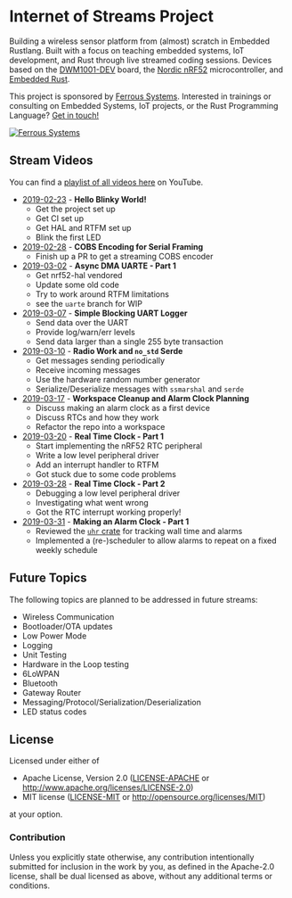 # Internet of Streams Project

Building a wireless sensor platform from (almost) scratch in Embedded Rustlang. Built with a focus on teaching embedded systems, IoT development, and Rust through live streamed coding sessions. Devices based on the [DWM1001-DEV] board, the [Nordic nRF52] microcontroller, and [Embedded Rust].

[DWM1001-DEV]: https://www.decawave.com/product/dwm1001-development-board/
[Embedded Rust]: https://github.com/rust-embedded/wg
[Nordic nRF52]: https://www.nordicsemi.com/Products/Low-power-short-range-wireless/nRF52832

This project is sponsored by [Ferrous Systems](https://ferrous-systems.com). Interested in trainings or consulting on Embedded Systems, IoT projects, or the Rust Programming Language? [Get in touch!](mailto:iot-streams@ferrous-systems.com)

[![Ferrous Systems](https://ferrous-systems.com/images/ferrous-logo-text.svg)](https://ferrous-systems.com/)

## Stream Videos

You can find a [playlist of all videos here](https://www.youtube.com/playlist?list=PLX44HkctSkTewrL9frlUz0yeKLKecebT1) on YouTube.

* [2019-02-23] - **Hello Blinky World!**
    * Get the project set up
    * Get CI set up
    * Get HAL and RTFM set up
    * Blink the first LED
* [2019-02-28] - **COBS Encoding for Serial Framing**
    * Finish up a PR to get a streaming COBS encoder
* [2019-03-02] - **Async DMA UARTE - Part 1**
    * Get nrf52-hal vendored
    * Update some old code
    * Try to work around RTFM limitations
    * see the `uarte` branch for WIP
* [2019-03-07] - **Simple Blocking UART Logger**
    * Send data over the UART
    * Provide log/warn/err levels
    * Send data larger than a single 255 byte transaction
* [2019-03-10] - **Radio Work and `no_std` Serde**
    * Get messages sending periodically
    * Receive incoming messages
    * Use the hardware random number generator
    * Serialize/Deserialize messages with `ssmarshal` and `serde`
* [2019-03-17] - **Workspace Cleanup and Alarm Clock Planning**
    * Discuss making an alarm clock as a first device
    * Discuss RTCs and how they work
    * Refactor the repo into a workspace
* [2019-03-20] - **Real Time Clock - Part 1**
    * Start implementing the nRF52 RTC peripheral
    * Write a low level peripheral driver
    * Add an interrupt handler to RTFM
    * Got stuck due to some code problems
* [2019-03-28] - **Real Time Clock - Part 2**
    * Debugging a low level peripheral driver
    * Investigating what went wrong
    * Got the RTC interrupt working properly!
* [2019-03-31] - **Making an Alarm Clock - Part 1**
    * Reviewed the [`uhr` crate] for tracking wall time and alarms
    * Implemented a (re-)scheduler to allow alarms to repeat on a fixed weekly schedule

[2019-02-23]: https://youtu.be/S0VI70nY6Vo
[2019-02-28]: https://youtu.be/mnPbmPqKf1s
[2019-03-02]: https://youtu.be/O6KeMpnLRkI
[2019-03-07]: https://youtu.be/WYIei1MpVe4
[2019-03-10]: https://youtu.be/U2rC24XGtTk
[2019-03-17]: https://youtu.be/Qaa_p0K_B84
[2019-03-20]: https://youtu.be/_M0AYdWKnzw
[2019-03-28]: https://youtu.be/UB8OiEFdYgQ
[2019-03-31]: https://youtu.be/CGJNQR1rj9Q

[`uhr` crate]: https://crates.io/crates/uhr

## Future Topics

The following topics are planned to be addressed in future streams:

* Wireless Communication
* Bootloader/OTA updates
* Low Power Mode
* Logging
* Unit Testing
* Hardware in the Loop testing
* 6LoWPAN
* Bluetooth
* Gateway Router
* Messaging/Protocol/Serialization/Deserialization
* LED status codes

## License

Licensed under either of

- Apache License, Version 2.0 ([LICENSE-APACHE](LICENSE-APACHE) or
  http://www.apache.org/licenses/LICENSE-2.0)
- MIT license ([LICENSE-MIT](LICENSE-MIT) or http://opensource.org/licenses/MIT)

at your option.

### Contribution

Unless you explicitly state otherwise, any contribution intentionally submitted
for inclusion in the work by you, as defined in the Apache-2.0 license, shall be
dual licensed as above, without any additional terms or conditions.
